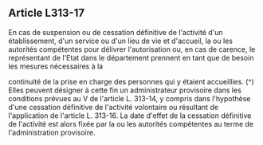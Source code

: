 ## Article L313-17

En cas de suspension ou de cessation définitive de l'activité d'un établissement, d'un service ou d'un lieu
de vie et d'accueil, la ou les autorités compétentes pour délivrer l'autorisation ou, en cas de carence, le
représentant de l'Etat dans le département prennent en tant que de besoin les mesures nécessaires à la

continuité de la prise en charge des personnes qui y étaient accueillies. (^)
Elles peuvent désigner à cette fin un administrateur provisoire dans les conditions prévues au V de l'article
L. 313-14, y compris dans l'hypothèse d'une cessation définitive de l'activité volontaire ou résultant de
l'application de l'article L. 313-16. La date d'effet de la cessation définitive de l'activité est alors fixée par la
ou les autorités compétentes au terme de l'administration provisoire.

